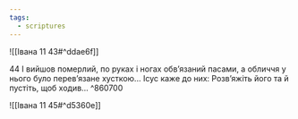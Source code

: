 ```yaml
---
tags:
  - scriptures
---
```


![[Івана 11 43#^ddae6f]]

44 І вийшов померлий, по руках і ногах обв’язаний пасами, а обличчя у нього було перев’язане хусткою... Ісус каже до них: Розв’яжіть його та й пустіть, щоб ходив... ^860700

![[Івана 11 45#^d5360e]]